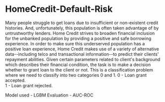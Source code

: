 # HomeCredit-Default-Risk
Many people struggle to get loans due to insufficient or non-existent credit histories. And, unfortunately, this population is often taken advantage of by untrustworthy lenders.
Home Credit strives to broaden financial inclusion for the unbanked population by providing a positive and safe borrowing experience. 
In order to make sure this underserved population has a positive loan experience, Home Credit makes use of a variety of alternative data--including telco and transactional information--to predict their clients' repayment abilities.
Given certain parameters related to client's background which describes their financial condition, the task is to make a decision whether to grant loan to the client or not.
This is a classification problem where we need to classify into two categories 0 and 1.
0 - Loan grant accepted.<br>
1 - Loan grant rejected.

Model used - LGBM
Evaluation - AUC-ROC


